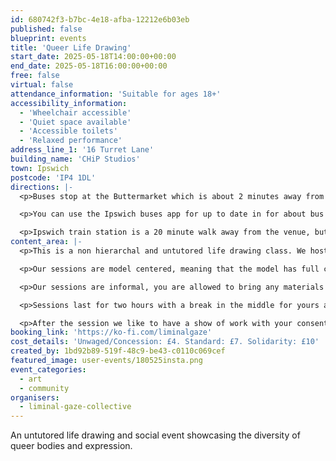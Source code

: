 ```yaml
---
id: 680742f3-b7bc-4e18-afba-12212e6b03eb
published: false
blueprint: events
title: 'Queer Life Drawing'
start_date: 2025-05-18T14:00:00+00:00
end_date: 2025-05-18T16:00:00+00:00
free: false
virtual: false
attendance_information: 'Suitable for ages 18+'
accessibility_information:
  - 'Wheelchair accessible'
  - 'Quiet space available'
  - 'Accessible toilets'
  - 'Relaxed performance'
address_line_1: '16 Turret Lane'
building_name: 'CHiP Studios'
town: Ipswich
postcode: 'IP4 1DL'
directions: |-
  <p>Buses stop at the Buttermarket which is about 2 minutes away from the venue.</p>

  <p>You can use the Ipswich buses app for up to date in for about bus timetables, you can also use <a href="https://www.suffolkonboard.com/">Suffolk Onboard</a> if you are using any other route.</p>

  <p>Ipswich train station is a 20 minute walk away from the venue, but there are also bus links that get you into the Buttermarket bus station.</p>
content_area: |-
  <p>This is a non hierarchal and untutored life drawing class. We host Queer Life drawing every month at CHiP studios with a new model each time to represent the diversity of the queer community.</p>

  <p>Our sessions are model centered, meaning that the model has full control of the space, they will bring props if they wish, create a playlist for us to enjoy together whatever best represents how they experience their own queer identity.</p>

  <p>Our sessions are informal, you are allowed to bring any materials you wish and connect with other attending artists during the session.</p>

  <p>Sessions last for two hours with a break in the middle for yours and the model's comfort.</p>

  <p>After the session we like to have a show of work with your consent. And at close of session we like to make a trip to a local pub.</p>
booking_link: 'https://ko-fi.com/liminalgaze'
cost_details: 'Unwaged/Concession: £4. Standard: £7. Solidarity: £10'
created_by: 1bd92b89-519f-48c9-be43-c0110c069cef
featured_image: user-events/180525insta.png
event_categories:
  - art
  - community
organisers:
  - liminal-gaze-collective
---
```

An untutored life drawing and social event showcasing the diversity of queer bodies and expression.